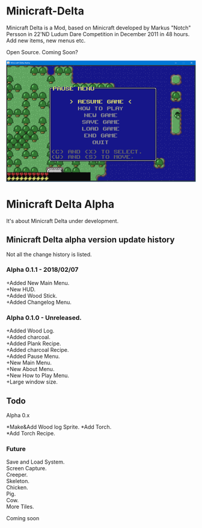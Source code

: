 # Minicraft-Delta
Minicraft Delta is a Mod, based on Minicraft developed by Markus "Notch" Persson in 22'ND Ludum Dare Competition in December 2011 in 48 hours.  Add new items, new menus etc.  

Open Source. Coming Soon?

![Minicraft-Delta](https://github.com/masato462/Minicraft-Delta/blob/master/Minicraft-Delta_paused_menu.png "Minicraft-Delta")

# Minicraft Delta Alpha
It's about Minicraft Delta under development.

## Minicraft Delta alpha version update history
Not all the change history is listed.

### Alpha 0.1.1 - 2018/02/07

+Added New Main Menu.  
+New HUD.  
+Added Wood Stick.  
+Added Changelog Menu.  

### Alpha 0.1.0 - Unreleased.

+Added Wood Log.  
+Added charcoal.  
+Added Plank Recipe.  
+Added charcoal Recipe.  
+Added Pause Menu.  
+New Main Menu.  
+New About Menu.  
+New How to Play Menu.  
+Large window size. 

## Todo

Alpha 0.x

*Make&Add Wood log Sprite.
*Add Torch.  
*Add Torch Recipe.  

### Future

Save and Load System.  
Screen Capture.  
Creeper.  
Skeleton.  
Chicken.  
Pig.  
Cow.  
More Tiles.  


Coming soon

